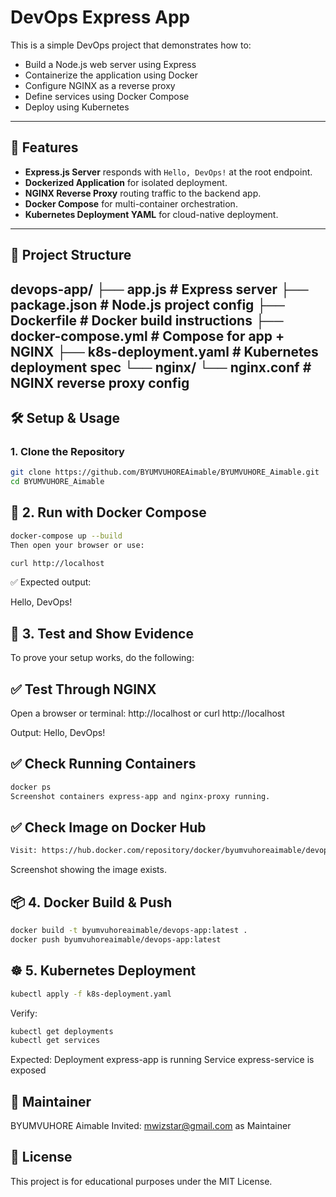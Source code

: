 # DevOps Express App

This is a simple DevOps project that demonstrates how to:

- Build a Node.js web server using Express
- Containerize the application using Docker
- Configure NGINX as a reverse proxy
- Define services using Docker Compose
- Deploy using Kubernetes

---

## 🚀 Features

- **Express.js Server** responds with `Hello, DevOps!` at the root endpoint.
- **Dockerized Application** for isolated deployment.
- **NGINX Reverse Proxy** routing traffic to the backend app.
- **Docker Compose** for multi-container orchestration.
- **Kubernetes Deployment YAML** for cloud-native deployment.

---

## 📁 Project Structure

devops-app/
├── app.js # Express server
├── package.json # Node.js project config
├── Dockerfile # Docker build instructions
├── docker-compose.yml # Compose for app + NGINX
├── k8s-deployment.yaml # Kubernetes deployment spec
└── nginx/
└── nginx.conf # NGINX reverse proxy config
---

## 🛠️ Setup & Usage

### 1. Clone the Repository

```bash
git clone https://github.com/BYUMVUHOREAimable/BYUMVUHORE_Aimable.git
cd BYUMVUHORE_Aimable
```
## 🐳 2. Run with Docker Compose

```bash
docker-compose up --build
Then open your browser or use:
```
```bash
curl http://localhost
```
✅ Expected output:

Hello, DevOps!
## 🧪 3. Test and Show Evidence
To prove your setup works, do the following:

## ✅ Test Through NGINX
Open a browser or terminal: http://localhost or curl http://localhost

Output: Hello, DevOps!

## ✅ Check Running Containers
```bash
docker ps
Screenshot containers express-app and nginx-proxy running.
```
## ✅ Check Image on Docker Hub
```bash
Visit: https://hub.docker.com/repository/docker/byumvuhoreaimable/devops-app
```
Screenshot showing the image exists.

## 📦 4. Docker Build & Push

```bash
docker build -t byumvuhoreaimable/devops-app:latest .
docker push byumvuhoreaimable/devops-app:latest
```
## ☸️ 5. Kubernetes Deployment
```bash
kubectl apply -f k8s-deployment.yaml
```
Verify:
``` bash
kubectl get deployments
kubectl get services
```
Expected:
Deployment express-app is running
Service express-service is exposed

## 👤 Maintainer
BYUMVUHORE Aimable
Invited: mwizstar@gmail.com as Maintainer

## 📜 License
This project is for educational purposes under the MIT License.